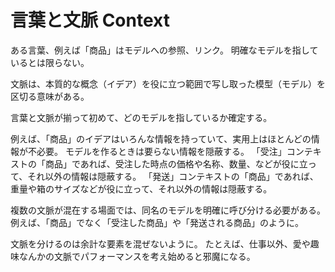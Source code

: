 # 言葉と文脈 Context

ある言葉、例えば「商品」はモデルへの参照、リンク。
明確なモデルを指しているとは限らない。

文脈は、本質的な概念（イデア）を役に立つ範囲で写し取った模型（モデル）を区切る意味がある。

言葉と文脈が揃って初めて、どのモデルを指しているか確定する。

例えば、「商品」のイデアはいろんな情報を持っていて、実用上はほとんどの情報が不必要。
モデルを作るときは要らない情報を隠蔽する。
「受注」コンテキストの「商品」であれば、受注した時点の価格や名称、数量、などが役に立って、それ以外の情報は隠蔽する。
「発送」コンテキストの「商品」であれば、重量や箱のサイズなどが役に立って、それ以外の情報は隠蔽する。

複数の文脈が混在する場面では、同名のモデルを明確に呼び分ける必要がある。
例えば、「商品」でなく「受注した商品」や「発送される商品」のように。

文脈を分けるのは余計な要素を混ぜないように。
たとえば、仕事以外、愛や趣味なんかの文脈でパフォーマンスを考え始めると邪魔になる。
